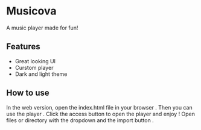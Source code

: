 # Musicova
 A music player made for fun!
## Features
- Great looking UI
- Curstom player
- Dark and light theme

## How to use ##

In the web version, open the index.html file in your browser .
Then you can use the player .
Click the access button to open the player and enjoy !
Open files or directory with the dropdown and the import button .